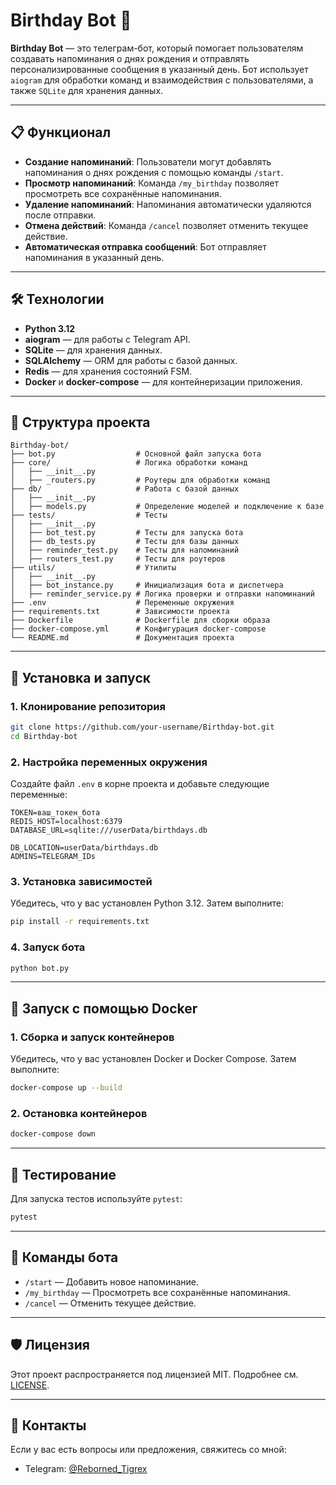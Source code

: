# Birthday Bot 🎉

**Birthday Bot** — это телеграм-бот, который помогает пользователям создавать напоминания о днях рождения и отправлять персонализированные сообщения в указанный день. Бот использует `aiogram` для обработки команд и взаимодействия с пользователями, а также `SQLite` для хранения данных.

---

## 📋 Функционал

- **Создание напоминаний**: Пользователи могут добавлять напоминания о днях рождения с помощью команды `/start`.
- **Просмотр напоминаний**: Команда `/my_birthday` позволяет просмотреть все сохранённые напоминания.
- **Удаление напоминаний**: Напоминания автоматически удаляются после отправки.
- **Отмена действий**: Команда `/cancel` позволяет отменить текущее действие.
- **Автоматическая отправка сообщений**: Бот отправляет напоминания в указанный день.

---

## 🛠️ Технологии

- **Python 3.12**
- **aiogram** — для работы с Telegram API.
- **SQLite** — для хранения данных.
- **SQLAlchemy** — ORM для работы с базой данных.
- **Redis** — для хранения состояний FSM.
- **Docker** и **docker-compose** — для контейнеризации приложения.

---

## 📂 Структура проекта

```
Birthday-bot/
├── bot.py                  # Основной файл запуска бота
├── core/                   # Логика обработки команд
│   ├── __init__.py
│   ├── _routers.py         # Роутеры для обработки команд
├── db/                     # Работа с базой данных
│   ├── __init__.py
│   ├── models.py           # Определение моделей и подключение к базе
├── tests/                  # Тесты
│   ├── __init__.py
│   ├── bot_test.py         # Тесты для запуска бота
│   ├── db_tests.py         # Тесты для базы данных
│   ├── reminder_test.py    # Тесты для напоминаний
│   ├── routers_test.py     # Тесты для роутеров
├── utils/                  # Утилиты
│   ├── __init__.py
│   ├── bot_instance.py     # Инициализация бота и диспетчера
│   ├── reminder_service.py # Логика проверки и отправки напоминаний
├── .env                    # Переменные окружения
├── requirements.txt        # Зависимости проекта
├── Dockerfile              # Dockerfile для сборки образа
├── docker-compose.yml      # Конфигурация docker-compose
└── README.md               # Документация проекта
```

---

## 🚀 Установка и запуск

### 1. Клонирование репозитория
```bash
git clone https://github.com/your-username/Birthday-bot.git
cd Birthday-bot
```

### 2. Настройка переменных окружения
Создайте файл `.env` в корне проекта и добавьте следующие переменные:
```env
TOKEN=ваш_токен_бота
REDIS_HOST=localhost:6379
DATABASE_URL=sqlite:///userData/birthdays.db

DB_LOCATION=userData/birthdays.db
ADMINS=TELEGRAM_IDs
```

### 3. Установка зависимостей
Убедитесь, что у вас установлен Python 3.12. Затем выполните:
```bash
pip install -r requirements.txt
```

### 4. Запуск бота
```bash
python bot.py
```

---

## 🐳 Запуск с помощью Docker

### 1. Сборка и запуск контейнеров
Убедитесь, что у вас установлен Docker и Docker Compose. Затем выполните:
```bash
docker-compose up --build
```

### 2. Остановка контейнеров
```bash
docker-compose down
```

---

## 🧪 Тестирование

Для запуска тестов используйте `pytest`:
```bash
pytest
```

---

## 📜 Команды бота

- `/start` — Добавить новое напоминание.
- `/my_birthday` — Просмотреть все сохранённые напоминания.
- `/cancel` — Отменить текущее действие.

---

## 🛡️ Лицензия

Этот проект распространяется под лицензией MIT. Подробнее см. [LICENSE](LICENSE).

---

## 📧 Контакты

Если у вас есть вопросы или предложения, свяжитесь со мной:
- Telegram: [@Reborned_Tigrex](https://t.me/Reborned_Tigrex)